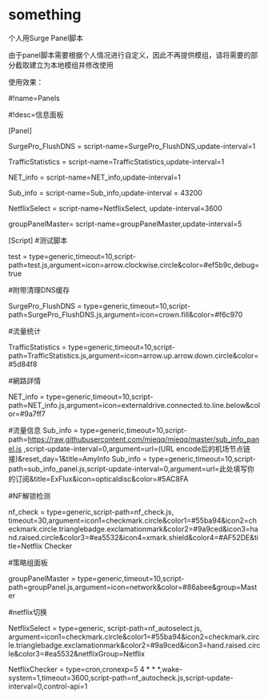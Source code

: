 # something
个人用Surge Panel脚本

由于panel脚本需要根据个人情况进行自定义，因此不再提供模组，请将需要的部分截取建立为本地模组并修改使用

使用效果：

#!name=Panels

#!desc=信息面板

[Panel]

SurgePro_FlushDNS = script-name=SurgePro_FlushDNS,update-interval=1

TrafficStatistics = script-name=TrafficStatistics,update-interval=1

NET_info = script-name=NET_info,update-interval=1

Sub_info = script-name=Sub_info,update-interval = 43200

NetflixSelect = script-name=NetflixSelect, update-interval=3600

groupPanelMaster= script-name=groupPanelMaster,update-interval=5



[Script]
#测试脚本

test = type=generic,timeout=10,script-path=test.js,argument=icon=arrow.clockwise.circle&color=#ef5b9c,debug=true

#附带清理DNS缓存

SurgePro_FlushDNS = type=generic,timeout=10,script-path=SurgePro_FlushDNS.js,argument=icon=crown.fill&color=#f6c970

#流量统计

TrafficStatistics = type=generic,timeout=10,script-path=TrafficStatistics.js,argument=icon=arrow.up.arrow.down.circle&color=#5d84f8

#網路詳情

NET_info = type=generic,timeout=10,script-path=NET_info.js,argument=icon=externaldrive.connected.to.line.below&color=#9a7ff7

#流量信息
Sub_info = type=generic,timeout=10,script-path=https://raw.githubusercontent.com/mieqq/mieqq/master/sub_info_panel.js ,script-update-interval=0,argument=url=(URL encode后的机场节点链接)&reset_day=1&title=AmyInfo
Sub_info = type=generic,timeout=10,script-path=sub_info_panel.js,script-update-interval=0,argument=url=此处填写你的订阅&title=ExFlux&icon=opticaldisc&color=#5AC8FA

#NF解锁检测

nf_check = type=generic,script-path=nf_check.js, timeout=30,argument=icon1=checkmark.circle&color1=#55ba94&icon2=checkmark.circle.trianglebadge.exclamationmark&color2=#9a9ced&icon3=hand.raised.circle&color3=#ea5532&icon4=xmark.shield&color4=#AF52DE&title=Netflix Checker

#策略组面板

groupPanelMaster = type=generic,timeout=10,script-path=groupPanel.js,argument=icon=network&color=#86abee&group=Master

#netflix切换

NetflixSelect = type=generic, script-path=nf_autoselect.js, argument=icon1=checkmark.circle&color1=#55ba94&icon2=checkmark.circle.trianglebadge.exclamationmark&color2=#9a9ced&icon3=hand.raised.circle&color3=#ea5532&netflixGroup=Netflix

NetflixChecker = type=cron,cronexp=5 4 * * *,wake-system=1,timeout=3600,script-path=nf_autocheck.js,script-update-interval=0,control-api=1
